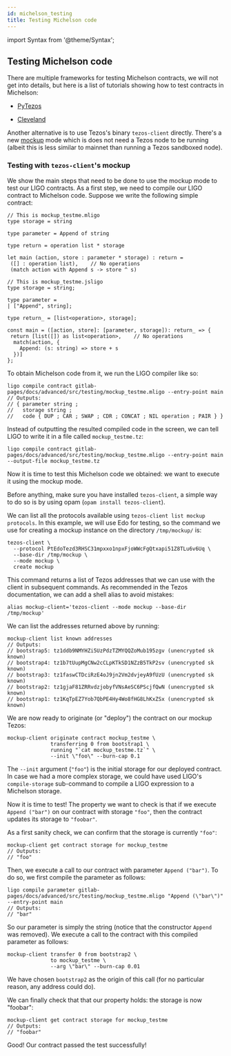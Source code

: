 ```yaml
---
id: michelson_testing
title: Testing Michelson code
---
```


import Syntax from '@theme/Syntax';

## Testing Michelson code

There are multiple frameworks for testing Michelson contracts, we will
not get into details, but here is a list of tutorials showing how to
test contracts in Michelson:

* [PyTezos](https://baking-bad.org/blog/2019/09/16/testing-michelson-tezos-contracts-with-pytezos-library/)

* [Cleveland](https://gitlab.com/morley-framework/morley/-/blob/9455cd384b2ab897fb7b31822abca3730a4ad08b/code/cleveland/testingEDSL.md)

Another alternative is to use Tezos's binary `tezos-client`
directly. There's a new
[mockup](https://tezos.gitlab.io/user/mockup.html) mode which is does
not need a Tezos node to be running (albeit this is less similar to
mainnet than running a Tezos sandboxed node).

### Testing with `tezos-client`'s mockup

We show the main steps that need to be done to use the mockup mode to
test our LIGO contracts. As a first step, we need to compile our LIGO
contract to Michelson code. Suppose we write the following simple
contract:

<Syntax syntax="cameligo">

```cameligo
// This is mockup_testme.mligo
type storage = string

type parameter = Append of string

type return = operation list * storage

let main (action, store : parameter * storage) : return =
 ([] : operation list),    // No operations
 (match action with Append s -> store ^ s)
```

</Syntax>

<Syntax syntax="jsligo">

```jsligo
// This is mockup_testme.jsligo
type storage = string;

type parameter =
| ["Append", string];

type return_ = [list<operation>, storage];

const main = ([action, store]: [parameter, storage]): return_ => {
 return [list([]) as list<operation>,    // No operations
  match(action, {
    Append: (s: string) => store + s
  })]
};
```

</Syntax>

To obtain Michelson code from it, we run the LIGO compiler like so:

<Syntax syntax="cameligo">

```shell
ligo compile contract gitlab-pages/docs/advanced/src/testing/mockup_testme.mligo --entry-point main
// Outputs:
// { parameter string ;
//   storage string ;
//   code { DUP ; CAR ; SWAP ; CDR ; CONCAT ; NIL operation ; PAIR } }
```

</Syntax>


Instead of outputting the resulted compiled code in the screen, we can
tell LIGO to write it in a file called `mockup_testme.tz`:

<Syntax syntax="cameligo">

```shell
ligo compile contract gitlab-pages/docs/advanced/src/testing/mockup_testme.mligo --entry-point main --output-file mockup_testme.tz
```

</Syntax>


Now it is time to test this Michelson code we obtained: we want to
execute it using the mockup mode.

Before anything, make sure you have installed `tezos-client`, a simple
way to do so is by using opam (`opam install tezos-client`).

We can list all the protocols available using `tezos-client list
mockup protocols`. In this example, we will use Edo for testing, so
the command we use for creating a mockup instance on the directory
`/tmp/mockup/` is:

```shell
tezos-client \
  --protocol PtEdoTezd3RHSC31mpxxo1npxFjoWWcFgQtxapi51Z8TLu6v6Uq \
  --base-dir /tmp/mockup \
  --mode mockup \
  create mockup
```

This command returns a list of Tezos addresses that we can use with
the client in subsequent commands. As recommended in the Tezos
documentation, we can add a shell alias to avoid mistakes:

```shell
alias mockup-client='tezos-client --mode mockup --base-dir /tmp/mockup'
```

We can list the addresses returned above by running:

```shell
mockup-client list known addresses
// Outputs:
// bootstrap5: tz1ddb9NMYHZi5UzPdzTZMYQQZoMub195zgv (unencrypted sk known)
// bootstrap4: tz1b7tUupMgCNw2cCLpKTkSD1NZzB5TkP2sv (unencrypted sk known)
// bootstrap3: tz1faswCTDciRzE4oJ9jn2Vm2dvjeyA9fUzU (unencrypted sk known)
// bootstrap2: tz1gjaF81ZRRvdzjobyfVNsAeSC6PScjfQwN (unencrypted sk known)
// bootstrap1: tz1KqTpEZ7Yob7QbPE4Hy4Wo8fHG8LhKxZSx (unencrypted sk known)
```

We are now ready to originate (or "deploy") the contract on our mockup
Tezos:

```shell
mockup-client originate contract mockup_testme \
              transferring 0 from bootstrap1 \
              running "`cat mockup_testme.tz`" \
              --init \"foo\" --burn-cap 0.1
```

The `--init` argument (`"foo"`) is the initial storage for our
deployed contract. In case we had a more complex storage, we could
have used LIGO's `compile-storage` sub-command to compile a LIGO
expression to a Michelson storage.

Now it is time to test! The property we want to check is that if we
execute `Append ("bar")` on our contract with storage `"foo"`, then
the contract updates its storage to `"foobar"`.

As a first sanity check, we can confirm that the storage is currently `"foo"`:

```shell
mockup-client get contract storage for mockup_testme
// Outputs:
// "foo"
```

Then, we execute a call to our contract with parameter `Append
("bar")`. To do so, we first compile the parameter as follows:

<Syntax syntax="cameligo">

```shell
ligo compile parameter gitlab-pages/docs/advanced/src/testing/mockup_testme.mligo "Append (\"bar\")" --entry-point main
// Outputs:
// "bar"
```

</Syntax>

So our parameter is simply the string (notice that the constructor
`Append` was removed). We execute a call to the contract with this
compiled parameter as follows:

```shell
mockup-client transfer 0 from bootstrap2 \
              to mockup_testme \
              --arg \"bar\" --burn-cap 0.01
```

We have chosen `bootstrap2` as the origin of this call (for no
particular reason, any address could do).

We can finally check that that our property holds: the storage is now
"foobar":

```shell
mockup-client get contract storage for mockup_testme
// Outputs:
// "foobar"
```

Good! Our contract passed the test successfully!

